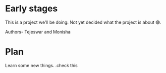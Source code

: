# Early stages

This is a project we'll be doing.
Not yet decided what the project is about 😅.

Authors- Tejeswar and Monisha

# Plan

Learn some new things.
.check this 

